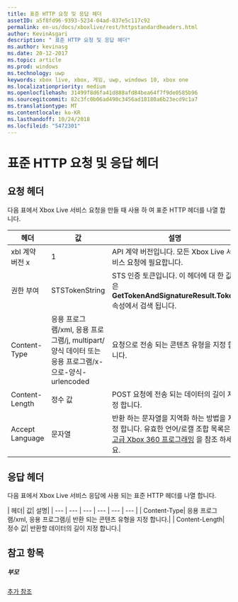 ```yaml
---
title: 표준 HTTP 요청 및 응답 헤더
assetID: a5f8fd96-9393-5234-04ad-837e5c117c92
permalink: en-us/docs/xboxlive/rest/httpstandardheaders.html
author: KevinAsgari
description: " 표준 HTTP 요청 및 응답 헤더"
ms.author: kevinasg
ms.date: 20-12-2017
ms.topic: article
ms.prod: windows
ms.technology: uwp
keywords: xbox live, xbox, 게임, uwp, windows 10, xbox one
ms.localizationpriority: medium
ms.openlocfilehash: 31499f8d6fa41d888afd84bea64f7f9de0585b96
ms.sourcegitcommit: 82c3fc0b06ad490c3456ad18180a6b23ecd9c1a7
ms.translationtype: MT
ms.contentlocale: ko-KR
ms.lasthandoff: 10/24/2018
ms.locfileid: "5472301"
---
```

# <a name="standard-http-request-and-response-headers"></a>표준 HTTP 요청 및 응답 헤더
 
<a id="ID4ES"></a>

 
## <a name="request-headers"></a>요청 헤더
 
다음 표에서 Xbox Live 서비스 요청을 만들 때 사용 하 여 표준 HTTP 헤더를 나열 합니다.
 
| 헤더| 값| 설명| 
| --- | --- | --- | 
| xbl 계약 버전 x| 1| API 계약 버전입니다. 모든 Xbox Live 서비스 요청에 필요합니다.| 
| 권한 부여| STSTokenString| STS 인증 토큰입니다. 이 헤더에 대 한 값은 <b>GetTokenAndSignatureResult.Token</b> 속성에서 검색 됩니다. | 
| Content-Type| 응용 프로그램/xml, 응용 프로그램/j, multipart/양식 데이터 또는 응용 프로그램/x-으로-양식-urlencoded| 요청으로 전송 되는 콘텐츠 유형을 지정 합니다.| 
| Content-Length| 정수 값| POST 요청에 전송 되는 데이터의 길이 지정 합니다.| 
| Accept Language | 문자열| 반환 하는 문자열을 지역화 하는 방법을 지정 합니다. 유효한 언어/로캘 조합 목록은 <a href="http://msdn.microsoft.com/en-us/library/bb975829.aspx">고급 Xbox 360 프로그래밍</a> 을 참조 하세요.| 
  
<a id="ID4E6C"></a>

 
## <a name="response-headers"></a>응답 헤더
 
다음 표에서 Xbox Live 서비스 응답에 사용 되는 표준 HTTP 헤더를 나열 합니다.
 
| 헤더| 값| 설명| 
| --- | --- | --- | --- | --- | --- | 
| Content-Type| 응용 프로그램/xml, 응용 프로그램/j| 반환 되는 콘텐츠 유형을 지정 합니다.| 
| Content-Length| 정수 값| 반환할 데이터의 길이 지정 합니다.| 
  
<a id="ID4EEE"></a>

 
## <a name="see-also"></a>참고 항목
 
<a id="ID4EGE"></a>

 
##### <a name="parent"></a>부모  

[추가 참조](atoc-xboxlivews-reference-additional.md)

   